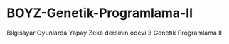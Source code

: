 # BOYZ-Genetik-Programlama-II
Bilgisayar Oyunlarda Yapay Zeka dersinin ödevi 3 Genetik Programlama II
